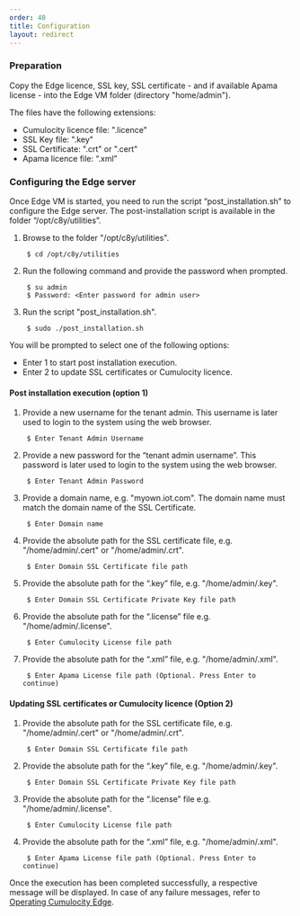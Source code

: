 ```yaml
---
order: 40
title: Configuration
layout: redirect
---
```


### Preparation

Copy the Edge licence, SSL key, SSL certificate - and if available Apama license - into the Edge VM folder (directory "home/admin"). 

The files have the following extensions:

* Cumulocity licence file: ".licence"
* SSL Key file: ".key"
* SSL Certificate: ".crt" or ".cert" 
* Apama licence file: “.xml”


### Configuring the Edge server

Once Edge VM is started, you need to run the script “post_installation.sh” to configure the Edge server. The post-installation script is available in the folder “/opt/c8y/utilities”.

1. Browse to the folder "/opt/c8y/utilities". 

		$ cd /opt/c8y/utilities

2. Run the following command and provide the password when prompted.

		$ su admin 
		$ Password: <Enter password for admin user>

3. Run the script "post_installation.sh".

		$ sudo ./post_installation.sh 

You will be prompted to select one of the following options:

* Enter 1 to start post installation execution.
* Enter 2 to update SSL certificates or Cumulocity licence.
	
#### Post installation execution (option 1)
	
1. Provide a new username for the tenant admin. This username is later used to login to the system using the web browser.

		$ Enter Tenant Admin Username

1. Provide a new password for the “tenant admin username”. This password is later used to login to the system using the web browser. 

		$ Enter Tenant Admin Password 

1. Provide a domain name, e.g. "myown.iot.com". The domain name must match the domain name of the SSL Certificate.

		$ Enter Domain name 

1. Provide the absolute path for the SSL certificate file, e.g. "/home/admin/<filename>.cert" or "/home/admin/<filename>.crt". 

		$ Enter Domain SSL Certificate file path

1. Provide the absolute path for the “.key” file, e.g. "/home/admin/<filename>.key".

		$ Enter Domain SSL Certificate Private Key file path 

1. Provide the absolute path for the “.license” file e.g. "/home/admin/<filename>.license".

		$ Enter Cumulocity License file path

1. Provide the absolute path for the “.xml” file, e.g. "/home/admin/<filename>.xml".

		$ Enter Apama License file path (Optional. Press Enter to continue)


#### Updating SSL certificates or Cumulocity licence (Option 2)

1. Provide the absolute path for the SSL certificate file, e.g. "/home/admin/<filename>.cert" or "/home/admin/<filename>.crt". 

		$ Enter Domain SSL Certificate file path

1. Provide the absolute path for the “.key” file, e.g. "/home/admin/<filename>.key".

		$ Enter Domain SSL Certificate Private Key file path 

1. Provide the absolute path for the “.license” file e.g. "/home/admin/<filename>.license".

		$ Enter Cumulocity License file path

1. Provide the absolute path for the “.xml” file, e.g. "/home/admin/<filename>.xml".

		$ Enter Apama License file path (Optional. Press Enter to continue)


Once the execution has been completed successfully, a respective message will be displayed. In case of any failure messages, refer to [Operating Cumulocity Edge](/guides/edge/operation).